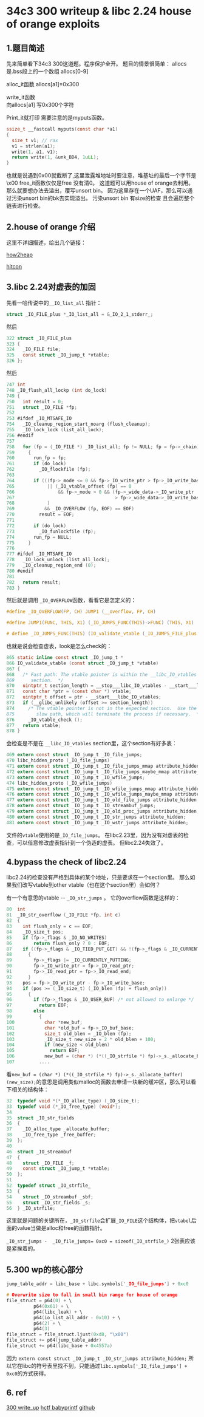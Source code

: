 # 34c3 300 writeup  &  libc 2.24 house of orange  exploits


## 1.题目简述

先来简单看下34c3 300这道题。程序保护全开。
题目的情景很简单：
allocs 是.bss段上的一个数组
allocs[0-9]   

alloc_it函数
allocs[a1]=0x300

write_it函数  
向allocs[a1]  写0x300个字符

Print_it就打印
需要注意的是myputs函数。

```c
ssize_t __fastcall myputs(const char *a1)
{
  size_t v1; // rax
  v1 = strlen(a1);
  write(1, a1, v1);
  return write(1, &unk_BD4, 1uLL);
}
```

也就是说遇到0x00就截断了,这里泄露堆地址时要注意，堆基址的最后一个字节是\x00
free_it函数仅仅是free  没有清0。
这道题可以用house  of  orange去利用。
那么就要想办法去溢出，覆写unsort bin。
因为这里存在一个UAF，那么可以通过污染unsort bin的bk去实现溢出。
污染unsort bin 有size的检查 且会遍历整个链表进行检查。


## 2.house of orange 介绍

这里不详细描述，给出几个链接：

[how2heap](https://github.com/shellphish/how2heap/blob/master/house_of_orange.c)

[hitcon](http://4ngelboy.blogspot.ca/2016/10/hitcon-ctf-qual-2016-house-of-orange.html)

## 3.libc 2.24对虚表的加固

先看一哈传说中的`__IO_list_all` 指针：

```c
struct _IO_FILE_plus *_IO_list_all = &_IO_2_1_stderr_;

```
然后

```c
322	struct _IO_FILE_plus
323	{
324	  _IO_FILE file;
325	  const struct _IO_jump_t *vtable;
326	};
```
然后

```c
747	int
748	_IO_flush_all_lockp (int do_lock)
749	{
750	  int result = 0;
751	  struct _IO_FILE *fp;
752	
753	#ifdef _IO_MTSAFE_IO
754	  _IO_cleanup_region_start_noarg (flush_cleanup);
755	  _IO_lock_lock (list_all_lock);
756	#endif
757	
758	  for (fp = (_IO_FILE *) _IO_list_all; fp != NULL; fp = fp->_chain)
759	    {
760	      run_fp = fp;
761	      if (do_lock)
762	        _IO_flockfile (fp);
763	
764	      if (((fp->_mode <= 0 && fp->_IO_write_ptr > fp->_IO_write_base)
765	           || (_IO_vtable_offset (fp) == 0
766	               && fp->_mode > 0 && (fp->_wide_data->_IO_write_ptr
767	                                    > fp->_wide_data->_IO_write_base))
768	           )
769	          && _IO_OVERFLOW (fp, EOF) == EOF)
770	        result = EOF;
771	
772	      if (do_lock)
773	        _IO_funlockfile (fp);
774	      run_fp = NULL;
775	    }
776	
777	#ifdef _IO_MTSAFE_IO
778	  _IO_lock_unlock (list_all_lock);
779	  _IO_cleanup_region_end (0);
780	#endif
781	
782	  return result;
783	}
```
然后就是调用 `_IO_OVERFLOW`函数，看看它是怎定义的：

```c
#define _IO_OVERFLOW(FP, CH) JUMP1 (__overflow, FP, CH)

#define JUMP1(FUNC, THIS, X1) (_IO_JUMPS_FUNC(THIS)->FUNC) (THIS, X1)

# define _IO_JUMPS_FUNC(THIS) (IO_validate_vtable (_IO_JUMPS_FILE_plus (THIS)))
```
也就是说会检查虚表，look是怎么check的：

```c
865	static inline const struct _IO_jump_t *
866	IO_validate_vtable (const struct _IO_jump_t *vtable)
867	{
868	  /* Fast path: The vtable pointer is within the __libc_IO_vtables
869	     section.  */
870	  uintptr_t section_length = __stop___libc_IO_vtables - __start___libc_IO_vtables;
871	  const char *ptr = (const char *) vtable;
872	  uintptr_t offset = ptr - __start___libc_IO_vtables;
873	  if (__glibc_unlikely (offset >= section_length))
874	    /* The vtable pointer is not in the expected section.  Use the
875	       slow path, which will terminate the process if necessary.  */
876	    _IO_vtable_check ();
877	  return vtable;
878	}
```

会检查是不是在 `__libc_IO_vtables` section里，这个section有好多表：

```c
469	extern const struct _IO_jump_t _IO_file_jumps;
470	libc_hidden_proto (_IO_file_jumps)
471	extern const struct _IO_jump_t _IO_file_jumps_mmap attribute_hidden;
472	extern const struct _IO_jump_t _IO_file_jumps_maybe_mmap attribute_hidden;
473	extern const struct _IO_jump_t _IO_wfile_jumps;
474	libc_hidden_proto (_IO_wfile_jumps)
475	extern const struct _IO_jump_t _IO_wfile_jumps_mmap attribute_hidden;
476	extern const struct _IO_jump_t _IO_wfile_jumps_maybe_mmap attribute_hidden;
477	extern const struct _IO_jump_t _IO_old_file_jumps attribute_hidden;
478	extern const struct _IO_jump_t _IO_streambuf_jumps;
479	extern const struct _IO_jump_t _IO_old_proc_jumps attribute_hidden;
480	extern const struct _IO_jump_t _IO_str_jumps attribute_hidden;
481	extern const struct _IO_jump_t _IO_wstr_jumps attribute_hidden;
```
文件的`vtable`使用的是`_IO_file_jumps`。
在libc2.23里，因为没有对虚表的检查，可以任意修改虚表指针到一个伪造的虚表。
但libc2.24失效了。

## 4.bypass the check of libc2.24

libc2.24的检查没有严格到具体的某个地址，只是要求在一个section里。
那么如果我们改写vtable到other vtable（也在这个section里）会如何？

有一个有意思的vtable -- `_IO_str_jumps` 。
它的overflow函数是这样的：

```c
80	int
81	_IO_str_overflow (_IO_FILE *fp, int c)
82	{
83	  int flush_only = c == EOF;
84	  _IO_size_t pos;
85	  if (fp->_flags & _IO_NO_WRITES)
86	      return flush_only ? 0 : EOF;
87	  if ((fp->_flags & _IO_TIED_PUT_GET) && !(fp->_flags & _IO_CURRENTLY_PUTTING))
88	    {
89	      fp->_flags |= _IO_CURRENTLY_PUTTING;
90	      fp->_IO_write_ptr = fp->_IO_read_ptr;
91	      fp->_IO_read_ptr = fp->_IO_read_end;
92	    }
93	  pos = fp->_IO_write_ptr - fp->_IO_write_base;
94	  if (pos >= (_IO_size_t) (_IO_blen (fp) + flush_only))
95	    {
96	      if (fp->_flags & _IO_USER_BUF) /* not allowed to enlarge */
97	        return EOF;
98	      else
99	        {
100	          char *new_buf;
101	          char *old_buf = fp->_IO_buf_base;
102	          size_t old_blen = _IO_blen (fp);
103	          _IO_size_t new_size = 2 * old_blen + 100;
104	          if (new_size < old_blen)
105	            return EOF;
106	          new_buf = (char *) (*((_IO_strfile *) fp)->_s._allocate_buffer) (new_size);
107         ....
```
看`new_buf = (char *) (*((_IO_strfile *) fp)->_s._allocate_buffer) (new_size);`的意思是调用类似malloc的函数去申请一块新的缓冲区，那么可以看下相关的结构体：

```c
32	typedef void *(*_IO_alloc_type) (_IO_size_t);
33	typedef void (*_IO_free_type) (void*);
34	
35	struct _IO_str_fields
36	{
37	  _IO_alloc_type _allocate_buffer;
38	  _IO_free_type _free_buffer;
39	};
40	
46	struct _IO_streambuf
47	{
48	  struct _IO_FILE _f;
49	  const struct _IO_jump_t *vtable;
50	};
51	
52	typedef struct _IO_strfile_
53	{
54	  struct _IO_streambuf _sbf;
55	  struct _IO_str_fields _s;
56	} _IO_strfile;
```
这里就是问题的关键所在，`_IO_strfile`会扩展`_IO_FILE`这个结构体，把`vtabel`后面的value当做是alloc和free的函数指针。

`_IO_str_jumps -  _IO_file_jumps= 0xc0 = sizeof(_IO_strfile_)`
2张表应该是紧挨着的。

## 5.300 wp的核心部分

```c
jump_table_addr = libc_base + libc.symbols['_IO_file_jumps'] + 0xc0

# Overwrite size to fall in small bin range for house of orange
file_struct = p64(0) + \
          p64(0x61) + \
          p64(libc_leak) + \
          p64(io_list_all_addr - 0x10) + \
          p64(2) + \
          p64(3)
file_struct = file_struct.ljust(0xd8, "\x00")
file_struct += p64(jump_table_addr)
file_struct += p64(libc_base + 0x4557a)
```

因为
`extern const struct _IO_jump_t _IO_str_jumps attribute_hidden;`
所以它在libc的符号表里找不到，只能通过`libc.symbols['_IO_file_jumps'] + 0xc0`的方式获得。

## 6. ref
[300 write_up](https://github.com/DhavalKapil/ctf-writeups/blob/master/34c3ctf-2017/300/exploit.py)
[hctf babyprintf](http://simp1e.leanote.com/post/Hctf-2017-babyprintf)
[github](https://github.com/DhavalKapil/dhavalkapil.github.io/blob/0ed651d27bc0961a8664b6111359c6d82997c4a6/_posts/2018-01-12-FILE-Structure-Exploitation.md)



